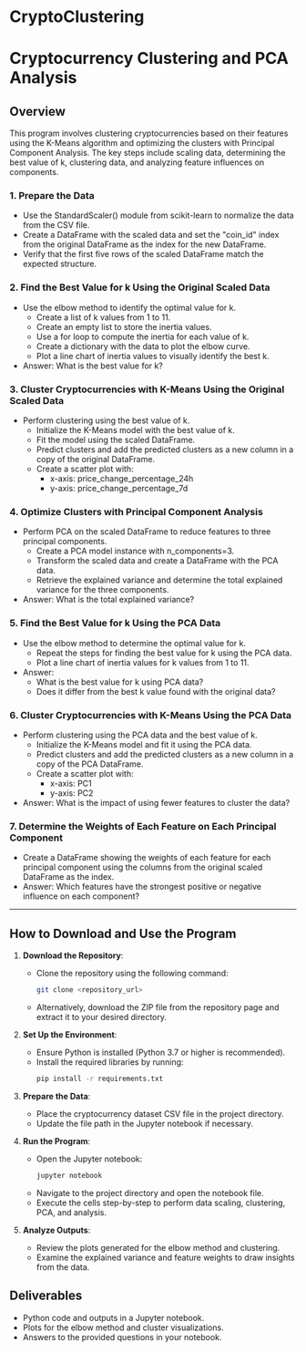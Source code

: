 # CryptoClustering
# Cryptocurrency Clustering and PCA Analysis

## Overview
This program involves clustering cryptocurrencies based on their features using the K-Means algorithm and optimizing the clusters with Principal Component Analysis. The key steps include scaling data, determining the best value of k, clustering data, and analyzing feature influences on components.

### 1. Prepare the Data
- Use the StandardScaler() module from scikit-learn to normalize the data from the CSV file.
- Create a DataFrame with the scaled data and set the "coin_id" index from the original DataFrame as the index for the new DataFrame.
- Verify that the first five rows of the scaled DataFrame match the expected structure.

### 2. Find the Best Value for k Using the Original Scaled Data
- Use the elbow method to identify the optimal value for k.
  - Create a list of k values from 1 to 11.
  - Create an empty list to store the inertia values.
  - Use a for loop to compute the inertia for each value of k.
  - Create a dictionary with the data to plot the elbow curve.
  - Plot a line chart of inertia values to visually identify the best k.
- Answer: What is the best value for k?

### 3. Cluster Cryptocurrencies with K-Means Using the Original Scaled Data
- Perform clustering using the best value of k.
  - Initialize the K-Means model with the best value of k.
  - Fit the model using the scaled DataFrame.
  - Predict clusters and add the predicted clusters as a new column in a copy of the original DataFrame.
  - Create a scatter plot with:
    - x-axis: price_change_percentage_24h
    - y-axis: price_change_percentage_7d

### 4. Optimize Clusters with Principal Component Analysis
- Perform PCA on the scaled DataFrame to reduce features to three principal components.
  - Create a PCA model instance with n_components=3.
  - Transform the scaled data and create a DataFrame with the PCA data.
  - Retrieve the explained variance and determine the total explained variance for the three components.
- Answer: What is the total explained variance?

### 5. Find the Best Value for k Using the PCA Data
- Use the elbow method to determine the optimal value for k.
  - Repeat the steps for finding the best value for k using the PCA data.
  - Plot a line chart of inertia values for k values from 1 to 11.
- Answer:
  - What is the best value for k using PCA data?
  - Does it differ from the best k value found with the original data?

### 6. Cluster Cryptocurrencies with K-Means Using the PCA Data
- Perform clustering using the PCA data and the best value of k.
  - Initialize the K-Means model and fit it using the PCA data.
  - Predict clusters and add the predicted clusters as a new column in a copy of the PCA DataFrame.
  - Create a scatter plot with:
    - x-axis: PC1
    - y-axis: PC2
- Answer: What is the impact of using fewer features to cluster the data?

### 7. Determine the Weights of Each Feature on Each Principal Component
- Create a DataFrame showing the weights of each feature for each principal component using the columns from the original scaled DataFrame as the index.
- Answer: Which features have the strongest positive or negative influence on each component?

---

## How to Download and Use the Program

1. **Download the Repository**:
   - Clone the repository using the following command:
     ```bash
     git clone <repository_url>
     ```
   - Alternatively, download the ZIP file from the repository page and extract it to your desired directory.

2. **Set Up the Environment**:
   - Ensure Python is installed (Python 3.7 or higher is recommended).
   - Install the required libraries by running:
     ```bash
     pip install -r requirements.txt
     ```

3. **Prepare the Data**:
   - Place the cryptocurrency dataset CSV file in the project directory.
   - Update the file path in the Jupyter notebook if necessary.

4. **Run the Program**:
   - Open the Jupyter notebook:
     ```bash
     jupyter notebook
     ```
   - Navigate to the project directory and open the notebook file.
   - Execute the cells step-by-step to perform data scaling, clustering, PCA, and analysis.

5. **Analyze Outputs**:
   - Review the plots generated for the elbow method and clustering.
   - Examine the explained variance and feature weights to draw insights from the data.


## Deliverables
- Python code and outputs in a Jupyter notebook.
- Plots for the elbow method and cluster visualizations.
- Answers to the provided questions in your notebook.
